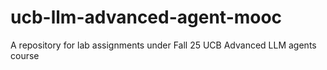 # ucb-llm-advanced-agent-mooc
A repository for lab assignments under Fall 25 UCB Advanced LLM agents course
